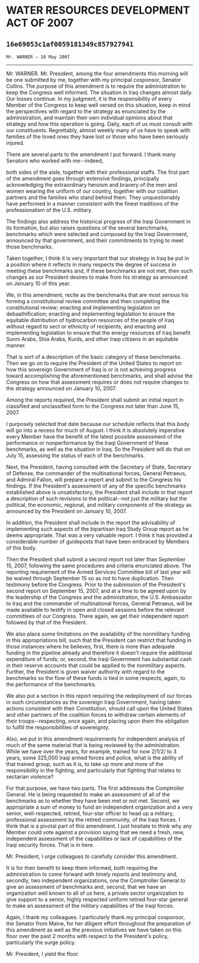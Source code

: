 # WATER RESOURCES DEVELOPMENT ACT OF 2007
## `16e69053c1af0059181349c857927941`
`Mr. WARNER — 16 May 2007`

---


Mr. WARNER. Mr. President, among the four amendments this morning 
will be one submitted by me, together with my principal cosponsor, 
Senator Collins. The purpose of this amendment is to require the 
administration to keep the Congress well informed. The situation in 
Iraq changes almost daily. Our losses continue. In my judgment, it is 
the responsibility of every Member of the Congress to keep well versed 
on this situation, keep in mind the perspectives with regard to the 
strategy as enunciated by the administration, and maintain their own 
individual opinions about that strategy and how this operation is 
going. Daily, each of us must consult with our constituents. 
Regrettably, almost weekly many of us have to speak with families of 
the loved ones they have lost or those who have been seriously injured.

There are several parts to the amendment I put forward. I thank many 
Senators who worked with me--indeed,


both sides of the aisle, together with their professional staffs. The 
first part of the amendment goes through extensive findings, 
principally acknowledging the extraordinary heroism and bravery of the 
men and women wearing the uniform of our country, together with our 
coalition partners and the families who stand behind them. They 
unquestionably have performed in a manner consistent with the finest 
traditions of the professionalism of the U.S. military.

The findings also address the historical progress of the Iraqi 
Government in its formation, but also raises questions of the several 
benchmarks, benchmarks which were selected and composed by the Iraqi 
Government, announced by that government, and their commitments to 
trying to meet those benchmarks.

Taken together, I think it is very important that our strategy in 
Iraq be put in a position where it reflects in many respects the degree 
of success in meeting these benchmarks and, if these benchmarks are not 
met, then such changes as our President desires to make from his 
strategy as announced on January 10 of this year.

We, in this amendment, recite as the benchmarks that are most serious 
his forming a constitutional review committee and then completing the 
constitutional review; enacting and implementing legislation on 
debaathification; enacting and implementing legislation to ensure the 
equitable distribution of hydrocarbon resources of the people of Iraq 
without regard to sect or ethnicity of recipients; and enacting and 
implementing legislation to ensure that the energy resources of Iraq 
benefit Sunni Arabs, Shia Arabs, Kurds, and other Iraqi citizens in an 
equitable manner.

That is sort of a description of the basic category of these 
benchmarks. Then we go on to require the President of the United States 
to report on how this sovereign Government of Iraq is or is not 
achieving progress toward accomplishing the aforementioned benchmarks, 
and shall advise the Congress on how that assessment requires or does 
not require changes to the strategy announced on January 10, 2007.

Among the reports required, the President shall submit an initial 
report in classified and unclassified form to the Congress not later 
than June 15, 2007.

I purposely selected that date because our schedule reflects that 
this body will go into a recess for much of August. I think it is 
absolutely imperative every Member have the benefit of the latest 
possible assessment of the performance or nonperformance by the Iraqi 
Government of these benchmarks, as well as the situation in Iraq. So 
the President will do that on July 15, assessing the status of each of 
the benchmarks.

Next, the President, having consulted with the Secretary of State, 
Secretary of Defense, the commander of the multinational forces, 
General Petraeus, and Admiral Fallon, will prepare a report and submit 
to the Congress his findings. If the President's assessment of any of 
the specific benchmarks established above is unsatisfactory, the 
President shall include in that report a description of such revisions 
to the political--not just the military but the political, the 
economic, regional, and military components of the strategy as 
announced by the President on January 10, 2007.

In addition, the President shall include in the report the 
advisability of implementing such aspects of the bipartisan Iraq Study 
Group report as he deems appropriate. That was a very valuable report. 
I think it has provided a considerable number of guideposts that have 
been embraced by Members of this body.

Then the President shall submit a second report not later than 
September 15, 2007, following the same procedures and criteria 
enunciated above. The reporting requirement of the Armed Services 
Committee bill of last year will be waived through September 15 so as 
not to have duplication. Then testimony before the Congress. Prior to 
the submission of the President's second report on September 15, 2007, 
and at a time to be agreed upon by the leadership of the Congress and 
the administration, the U.S. Ambassador to Iraq and the commander of 
multinational forces, General Petraeus, will be made available to 
testify in open and closed sessions before the relevant committees of 
our Congress. There again, we get their independent report followed by 
that of the President.

We also place some limitations on the availability of the nonmilitary 
funding in this appropriations bill, such that the President can 
restrict that funding in those instances where he believes, first, 
there is more than adequate funding in the pipeline already and 
therefore it doesn't require the additional expenditure of funds; or, 
second, the Iraqi Government has substantial cash in their reserve 
accounts that could be applied to the nonmilitary aspects. Further, the 
President is given waiver authority with regard to the benchmarks so 
the flow of these funds is tied in some respects, again, to the 
performance of the benchmarks.

We also put a section in this report requiring the redeployment of 
our forces in such circumstances as the sovereign Iraqi Government, 
having taken actions consistent with their Constitution, should call 
upon the United States and other partners of the coalition forces to 
withdraw certain elements of their troops--respecting, once again, and 
placing upon them the obligation to fulfill the responsibilities of 
sovereignty.

Also, we put in this amendment requirements for independent analysis 
of much of the same material that is being reviewed by the 
administration. While we have over the years, for example, trained for 
now 2/1/2/ to 3 years, some 325,000 Iraqi armed forces and police, what 
is the ability of that trained group, such as it is, to take up more 
and more of the responsibility in the fighting, and particularly that 
fighting that relates to sectarian violence?

For that purpose, we have two parts. The first addresses the 
Comptroller General. He is being requested to make an assessment of all 
of the benchmarks as to whether they have been met or not met. Second, 
we appropriate a sum of money to fund an independent organization and a 
very senior, well-respected, retired, four-star officer to head up a 
military, professional assessment by the retired community, of the 
Iraqi forces. I think that is a pivotal part of this amendment. I just 
hesitate to think why any Member could vote against a provision saying 
that we need a fresh, new, independent assessment of the capabilities 
or lack of capabilities of the Iraqi security forces. That is in here.

Mr. President, I urge colleagues to carefully consider this 
amendment.

It is for their benefit to keep them informed, both requiring the 
administration to come forward with timely reports and testimony and, 
secondly, two independent organizations, one the Comptroller General to 
give an assessment of benchmarks and, second, that we have an 
organization well known to all of us here, a private sector 
organization to give support to a senior, highly respected uniform 
retired four-star general to make an assessment of the military 
capabilities of the Iraqi forces.

Again, I thank my colleagues. I particularly thank my principal 
cosponsor, the Senator from Maine, for her diligent effort throughout 
the preparation of this amendment as well as the previous initiatives 
we have taken on this floor over the past 2 months with respect to the 
President's policy, particularly the surge policy.

Mr. President, I yield the floor.